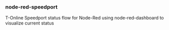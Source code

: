 ### node-red-speedport

T-Online Speedport status flow for Node-Red using node-red-dashboard to visualize current status
